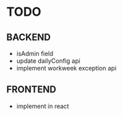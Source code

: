 # TODO

## BACKEND
- isAdmin field
- update dailyConfig api
- implement workweek exception api

## FRONTEND
- implement in react